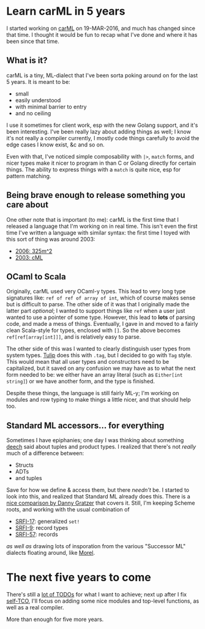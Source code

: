 # Learn carML in 5 years

I started working on [carML](https://github.com/lojikil/carML) on
19-MAR-2016, and much has changed since that time. I thought it would be
fun to recap what I've done and where it has been since that time.

## What is it?

carML is a tiny, ML-dialect that I've been sorta poking around on for the
last 5 years. It is meant to be:

- small
- easily understood
- with minimal barrier to entry
- and no ceiling

I use it sometimes for client work, esp with the new Golang support, and
it's been interesting. I've been really lazy about adding things as well;
I know it's not really a compiler currently, I mostly code things carefully
to avoid the edge cases I know exist, &c and so on.

Even with that, I've noticed simple composability with `|>`, `match` forms,
and nicer types make it nicer to program in than C or Golang directly for
certain things. The ability to express things with a `match` is quite nice,
esp for pattern matching.

## Being brave enough to release something you care about

One other note that is important (to me): carML is the first time that
I released a language that I'm working on in real time. This isn't even
the first time I've written a language with similar syntax: the first
time I toyed with this sort of thing was around 2003:

- [2006: 325m^2](https://github.com/lojikil/carML/blob/master/docs/325m2.txt)
- [2003: cML](https://github.com/lojikil/carML/blob/master/docs/cml-README.md)

## OCaml to Scala

Originally, carML used very OCaml-y types. This lead to very long type
signatures like: `ref of ref of array of int`, which of course makes sense
but is difficult to parse. The other side of it was that I originally made
the latter part _optional_; I wanted to support things like `ref` when a
user just wanted to use a pointer of some type. However, this lead to
**lots** of parsing code, and made a mess of things. Eventually, I gave
in and moved to a fairly clean Scala-style for types, enclosed with `[]`.
So the above becomes `ref[ref[array[int]]]`, and is relatively easy to
parse.

The other side of this was I wanted to clearly distinguish user types from
system types. [Tulip](https://github.com/tulip-lang/tulip/blob/master/examples/lazy.tlp) does this with `.tag`, but I decided to go with `Tag` style.
This would mean that all user types and constructors need to be
capitalized, but it saved on any confusion we may have as to what the next
form needed to be: we either have an array literal (such as 
`Either[int string]`) or we have another form, and the type is finished. 

Despite these things, the language is still fairly ML-y; I'm working on
modules and row typing to make things a little nicer, and that should
help too.

## Standard ML accessors... for everything

Sometimes I have epiphanies; one day I was thinking about something 
[deech](https://twitter.com/deech) said about tuples and product types.
I realized that there's not *really* much of a difference between:

- Structs
- ADTs
- and tuples

Save for how we define & access them, but there *needn't* be. I started
to look into this, and realized that Standard ML already does this. There
is a [nice comparison by Danny Gratzer](https://jozefg.bitbucket.io/posts/2015-04-24-sml-for-haskellers.html) that covers it. Still, I'm keeping
Scheme roots, and working with the usual combination of

- [SRFI-17](https://srfi.schemers.org/srfi-17/srfi-17.html): generalized `set!`
- [SRFI-9](https://srfi.schemers.org/srfi-9/srfi-9.html): record types
- [SRFI-57](https://srfi.schemers.org/srfi-57/srfi-57.html): records

*as well as* drawing lots of insporation from the various "Successor ML"
dialects floating around, like [Morel](https://github.com/julianhyde/morel).

# The next five years to come

There's still a [lot of TODOs](https://github.com/lojikil/carML/blob/master/docs/todo.md) for what I want to achieve; next up after I fix 
[self-TCO](https://github.com/lojikil/carML/blob/master/src/self_tco.c.carml), I'll focus on adding some nice modules and top-level functions, as well
as a real compiler. 

More than enough for five more years.
